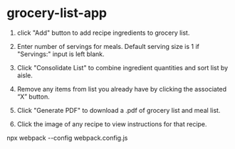 # grocery-list-app

1. click "Add" button to add recipe ingredients to grocery list.

2. Enter number of servings for meals. Default serving size is 1 if "Servings:" input is left blank.

3. Click "Consolidate List" to combine ingredient quantities and sort list by aisle.

4. Remove any items from list you already have by clicking the associated “X” button.

5. Click "Generate PDF" to download a .pdf of grocery list and meal list.

6. Click the image of any recipe to view instructions for that recipe.

npx webpack --config webpack.config.js

